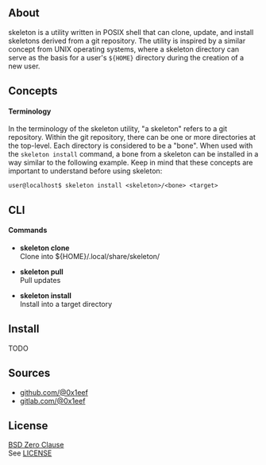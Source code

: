 ## About

skeleton is a utility written in POSIX shell that can clone,
update, and install skeletons derived from a git repository.
The utility is inspired by a similar concept from UNIX operating
systems, where a skeleton directory can serve as the basis for
a user's `${HOME}` directory during the creation of a new user.

## Concepts

#### Terminology

In the terminology of the skeleton utility, "a skeleton" refers
to a git repository. Within the git repository, there can be one
or more directories at the top-level. Each directory is considered
to be a "bone". When used with the `skeleton install` command,
a bone from a skeleton can be installed in a way similar to
the following example. Keep in mind that these concepts are
important to understand before using skeleton:

    user@localhost$ skeleton install <skeleton>/<bone> <target>

## CLI

#### Commands

* **skeleton clone** <br>
Clone into ${HOME}/.local/share/skeleton/

* **skeleton pull** <br>
Pull updates

* **skeleton install** <br>
Install into a target directory

## Install

TODO

## Sources

* [github.com/@0x1eef](https://github.com/0x1eef/skeleton)
* [gitlab.com/@0x1eef](https://gitlab.com/0x1eef/skeleton)

## License

[BSD Zero Clause](https://choosealicense.com/licenses/0bsd/) <br>
See [LICENSE](./LICENSE)
